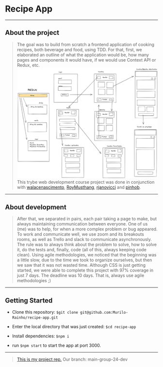 # Recipe App

---

## About the project

> The goal was to build from scratch a frontend application of cooking recipes, both beverage and food, using TDD. For that, first, we elaborated an outline of what the application would be, how many pages and components it would have, if we would use Context API or Redux, etc.
> ![Excalidraw draft](./src/images/excalidraw.png)
> This trybe web development course project was done in conjunction with [walacenascimento](https://github.com/walacenascimento), [RoyMusthang](https://github.com/RoyMusthang), [rjanovicci](https://github.com/rjanovicci) and [pinhob](https://github.com/pinhob).

---

## About development

> After that, we separated in pairs, each pair taking a page to make, but always maintaining communication between everyone. One of us (me) was to help, for when a more complex problem or bug appeared. To work and communicate well, we use zoom and its breakouts rooms, as well as Trello and slack to communicate asynchronously.
> The rule was to always think about the problem to solve, how to solve it, do the tests and, finally, code (all of this, always keeping code clean). Using agile methodologies, we noticed that the beginning was a little slow, due to the time we took to organize ourselves, but then we saw that it was not wasted time.
> Although CSS is just getting started, we were able to complete this project with 97% coverage in just 7 days. The deadline was 10 days. That is, always use agile methodologies ;)

---

## Getting Started

- Clone this repository: `$git clone git@github.com:Murilo-Rainho/recipe-app.git`

- Enter the local directory that was just created: `$cd recipe-app`

- Install dependencies: `$npm i`

- run `$npm start` to start the app at port 3000.

---

> [This is my project rep.](https://github.com/tryber/sd-013-a-project-recipes-app)
Our branch: main-group-24-dev
